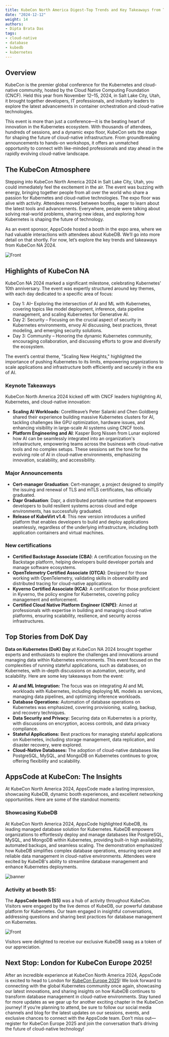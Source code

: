 ```yaml
---
title: KubeCon North America Digest-Top Trends and Key Takeaways from This Year’s Event by AppsCode
date: "2024-12-12"
weight: 14
authors:
- Dipta Brata Das
tags:
- cloud-native
- database
- kubedb
- kubernetes
---
```

## Overview
KubeCon is the premier global conference for the Kubernetes and cloud-native community, hosted by the Cloud Native Computing Foundation (CNCF). Held this year from November 12–15, 2024, in Salt Lake City, Utah, it brought together developers, IT professionals, and industry leaders to explore the latest advancements in container orchestration and cloud-native technologies.

This event is more than just a conference—it is the beating heart of innovation in the Kubernetes ecosystem. With thousands of attendees, hundreds of sessions, and a dynamic expo floor, KubeCon sets the stage for shaping the future of cloud-native infrastructure. From groundbreaking announcements to hands-on workshops, it offers an unmatched opportunity to connect with like-minded professionals and stay ahead in the rapidly evolving cloud-native landscape.

## The KubeCon Atmosphere
Stepping into KubeCon North America 2024 in Salt Lake City, Utah, you could immediately feel the excitement in the air. The event was buzzing with energy, bringing together people from all over the world who share a passion for Kubernetes and cloud-native technologies. 
The expo floor was alive with activity. Attendees moved between booths, eager to learn about the latest tools and advancements. Everywhere, people were talking about solving real-world problems, sharing new ideas, and exploring how Kubernetes is shaping the future of technology. 

As an event sponsor, AppsCode hosted a booth in the expo area, where we had valuable interactions with attendees about KubeDB. We’ll go into more detail on that shortly. For now, let’s explore the key trends and takeaways from KubeCon NA 2024.

![Front](kubeconfront.jpg)

## Highlights of KubeCon NA

KubeCon NA 2024 marked a significant milestone, celebrating Kubernetes' 10th anniversary. The event was expertly structured around key themes, with each day dedicated to a specific area of focus:

* Day 1: AI– Exploring the intersection of AI and ML with Kubernetes, covering topics like model deployment, inference, data pipeline management, and scaling Kubernetes for Generative AI.
* Day 2: Security – Focusing on the crucial aspect of security in Kubernetes environments, envoy AI discussing, best practices, threat modeling, and emerging security solutions.
* Day 3: Community – Honoring the dynamic Kubernetes community, encouraging collaboration, and discussing efforts to grow and diversify the ecosystem.

The event’s central theme, "Scaling New Heights," highlighted the importance of pushing Kubernetes to its limits, empowering organizations to scale applications and infrastructure both efficiently and securely in the era of AI.

### Keynote Takeaways
KubeCon North America 2024 kicked off with CNCF leaders highlighting AI, Kubernetes, and cloud-native innovation:

* __Scaling AI Workloads__: CoreWeave’s Peter Salanki and Chen Goldberg shared their experience building massive Kubernetes clusters for AI, tackling challenges like GPU optimization, hardware issues, and enhancing visibility in large-scale AI systems using CNCF tools.
* __Platform Engineering and AI__: Kasper Borg Nissen from Lunar explored how AI can be seamlessly integrated into an organization's infrastructure, empowering teams across the business with cloud-native tools and no complex setups.
These sessions set the tone for the evolving role of AI in cloud-native environments, emphasizing innovation, scalability, and accessibility.

### Major Announcements
* __Cert-manager Graduation__: Cert-manager, a project designed to simplify the issuing and renewal of TLS and mTLS certificates, has officially graduated.
* __Dapr Graduation__: Dapr, a distributed portable runtime that empowers developers to build resilient systems across cloud and edge environments, has successfully graduated.
* __Release of KubeVirt v1.4__: This new version introduces a unified platform that enables developers to build and deploy applications seamlessly, regardless of the underlying infrastructure, including both application containers and virtual machines.

### New certifications
* __Certified Backstage Associate (CBA)__: A certification focusing on the Backstage platform, helping developers build developer portals and manage software ecosystems.
* __OpenTelemetry Certified Associate (OTCA)__: Designed for those working with OpenTelemetry, validating skills in observability and distributed tracing for cloud-native applications.
* __Kyverno Certified Associate (KCA)__: A certification for those proficient in Kyverno, the policy engine for Kubernetes, covering policy management and enforcement.
* __Certified Cloud Native Platform Engineer (CNPE)__: Aimed at professionals with expertise in building and managing cloud-native platforms, ensuring scalability, resilience, and security across infrastructures.

## Top Stories from DoK Day
__Data on Kubernetes (DoK) Day__ at KubeCon NA 2024 brought together experts and enthusiasts to explore the challenges and innovations around managing data within Kubernetes environments. This event focused on the complexities of running stateful applications, such as databases, on Kubernetes, with in-depth discussions on automation, security, and scalability. Here are some key takeaways from the event:
* __AI and ML Integration:__
The focus was on integrating AI and ML workloads with Kubernetes, including deploying ML models as services, managing data pipelines, and optimizing inference workloads.
* __Database Operations:__
Automation of database operations on Kubernetes was emphasized, covering provisioning, scaling, backup, and recovery techniques.
* __Data Security and Privacy:__
Securing data on Kubernetes is a priority, with discussions on encryption, access controls, and data privacy compliance.
* __Stateful Applications:__
Best practices for managing stateful applications on Kubernetes, including storage management, data replication, and disaster recovery, were explored.
* __Cloud-Native Databases:__
The adoption of cloud-native databases like PostgreSQL, MySQL, and MongoDB on Kubernetes continues to grow, offering flexibility and scalability.


## AppsCode at KubeCon: The Insights

At KubeCon North America 2024, AppsCode made a lasting impression, showcasing KubeDB, dynamic booth experiences, and excellent networking opportunities. Here are some of the standout moments:

### Showcasing KubeDB 
At KubeCon North America 2024, AppsCode highlighted KubeDB, its leading managed database solution for Kubernetes. KubeDB empowers organizations to effortlessly deploy and manage databases like PostgreSQL, MySQL, and MongoDB within Kubernetes, providing built-in high availability, automated backups, and seamless scaling. The demonstration emphasized how KubeDB simplifies complex database operations, ensuring secure and reliable data management in cloud-native environments. Attendees were excited by KubeDB's ability to streamline database management and enhance Kubernetes deployments.

![banner](kubecon_banner.jpg)


### Activity at booth S5: 

The __AppsCode booth (S5)__ was a hub of activity throughout KubeCon. Visitors were engaged by the live demos of KubeDB, our powerful database platform for Kubernetes. Our team engaged in insightful conversations, addressing questions and sharing best practices for database management on Kubernetes. 

![Front](Kubecon_booth.jpg)


Visitors were delighted to receive our exclusive KubeDB swag as a token of our appreciation.



## Next Stop: London for KubeCon Europe 2025!
After an incredible experience at KubeCon North America 2024, AppsCode is excited to head to London for [KubeCon Europe 2025](https://events.linuxfoundation.org/kubecon-cloudnativecon-europe/)! We look forward to connecting with the global Kubernetes community once again, showcasing our latest innovations, and sharing insights on how KubeDB continues to transform database management in cloud-native environments. Stay tuned for more updates as we gear up for another exciting chapter in the KubeCon journey!
If you’re planning to attend, be sure to follow our social media channels and blog for the latest updates on our sessions, events, and exclusive chances to connect with the AppsCode team. Don’t miss out—register for KubeCon Europe 2025 and join the conversation that’s driving the future of cloud-native technology!










